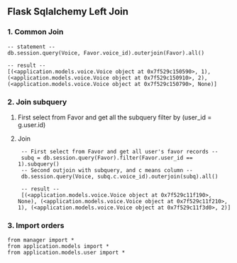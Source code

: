 ## Flask Sqlalchemy Left Join

### 1. Common Join
	-- statement --
	db.session.query(Voice, Favor.voice_id).outerjoin(Favor).all()

	-- result --
	[(<application.models.voice.Voice object at 0x7f529c150590>, 1), (<application.models.voice.Voice object at 0x7f529c150910>, 2), (<application.models.voice.Voice object at 0x7f529c150790>, None)]



### 2. Join subquery

1. First select from Favor and get all the subquery filter by (user_id = g.user.id)
2. Join

		-- First select from Favor and get all user's favor records --
		subq = db.session.query(Favor).filter(Favor.user_id == 1).subquery()
		-- Second outjoin with subquery, and c means column --
		db.session.query(Voice, subq.c.voice_id).outerjoin(subq).all()

		-- result --
		[(<application.models.voice.Voice object at 0x7f529c11f190>, None), (<application.models.voice.Voice object at 0x7f529c11f210>, 1), (<application.models.voice.Voice object at 0x7f529c11f3d0>, 2)]


### 3. Import orders

	from manager import *
	from application.models import *
	from application.models.user import *
